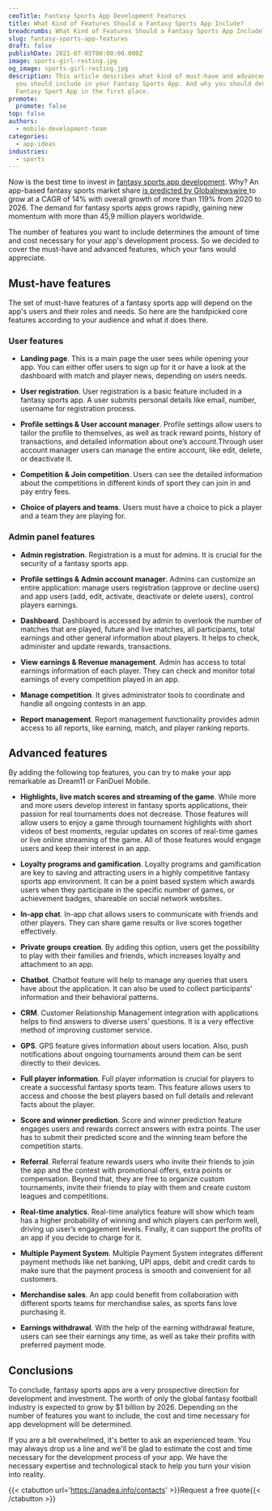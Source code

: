 ```yaml
---
ceoTitle: Fantasy Sports App Development Features
title: What Kind of Features Should a Fantasy Sports App Include?
breadcrumbs: What Kind of Features Should a Fantasy Sports App Include?
slug: fantasy-sports-app-features
draft: false
publishDate: 2021-07-05T00:00:00.000Z
image: sports-girl-resting.jpg
og_image: sports-girl-resting.jpg
description: This article describes what kind of must-have and advanced features
  you should include in your Fantasy Sports App. And why you should develop a
  Fantasy Sport App in the first place.
promote:
  promote: false
top: false
authors:
  - mobile-development-team
categories:
  - app-ideas
industries:
  - sports
---
```

Now is the best time to invest in <a href="https://anadea.info/solutions/sports-app-development/fantasy-sports-app-development">fantasy sports app development</a>. Why? An app-based fantasy sports market share <a href="https://www.globenewswire.com/news-release/2021/05/05/2223204/0/en/The-global-fantasy-sports-market-by-revenue-is-expected-to-grow-at-a-CAGR-of-approx-14-during-2020-2026.html" target="_blank" rel="noreferrer"> is predicted by Globalnewswire </a> to grow at a CAGR of 14% with overall growth of more than 119% from 2020 to 2026. The demand for fantasy sports apps grows rapidly, gaining new momentum with more than 45,9 million players worldwide.

The number of features you want to include determines the amount of time and cost necessary for your app's development process. So we decided to cover the must-have and advanced features, which your fans would appreciate.

## Must-have features

The set of must-have features of a fantasy sports app will depend on the app's users and their roles and needs. So here are the handpicked core features according to your audience and what it does there.

### User features

* **Landing page**. This is a main page the user sees while opening your app. You can either offer users to sign up for it or have a look at the dashboard with match and player news, depending on users needs.

* **User registration**. User registration is a basic feature included in a fantasy sports app. A user submits personal details like email, number, username for registration process.

* **Profile settings & User account manager**. Profile settings allow users to tailor the profile to themselves, as well as track reward points, history of transactions, and detailed information about one’s account.Through user account manager users can manage the entire account, like edit, delete, or deactivate it.

* **Competition & Join competition**. Users can see the detailed information about the competitions in different kinds of sport they can join in and pay entry fees.

* **Сhoice of players and teams**. Users must have a choice to pick a player and a team they are playing for.

### Admin panel features

* **Admin registration**. Registration is a must for admins. It is crucial for the security of a fantasy sports app.

* **Profile settings & Admin account manager**. Admins can customize an entire application: manage users registration (approve or decline users) and app users (add, edit, activate, deactivate or delete users), control players earnings.

* **Dashboard**. Dashboard is accessed by admin to overlook the number of matches that are played, future and live matches, all participants, total earnings and other general information about players. It helps to check, administer and update rewards, transactions.

* **View earnings & Revenue management**. Admin has access to total earnings information of each player. They can check and monitor total earnings of every competition played in an app.

* **Manage competition**. It gives administrator tools to coordinate and handle all ongoing contests in an app.

* **Report management**. Report management functionality provides admin access to all reports, like earning, match, and player ranking reports.

## Advanced features

By adding the following top features, you can try to make your app remarkable as Dream11 or FanDuel Mobile.

* **Highlights, live match scores and streaming of the game**. While more and more users develop interest in fantasy sports applications, their passion for real tournaments does not decrease. Those features will allow users to enjoy a game through tournament highlights with short videos of best moments, regular updates on scores of real-time games or live online streaming of the game. All of those features would engage users and keep their interest in an app.

* **Loyalty programs and gamification**. Loyalty programs and gamification are key to saving and attracting users in a highly competitive fantasy sports app environment. It can be a point based system which awards users when they participate in the specific number of games, or achievement badges, shareable on social network websites.

* **In-app chat**. In-app chat allows users to communicate with friends and other players. They can share game results or live scores together effectively.

* **Private groups creation**. By adding this option, users get the possibility to play with their families and friends, which increases loyalty and attachment to an app.

* **Chatbot**. Chatbot feature will help to manage any queries that users have about the application. It can also be used to collect participants’ information and their behavioral patterns.

* **CRM**. Customer Relationship Management integration with applications helps to find answers to diverse users’ questions. It is a very effective method of improving customer service.

* **GPS**. GPS feature gives information about users location. Also, push notifications about ongoing tournaments around them can be sent directly to their devices.

* **Full player information**. Full player information is crucial for players to create a successful fantasy sports team. This feature allows users to access and choose the best players based on full details and relevant facts about the player.

* **Score and winner prediction**. Score and winner prediction feature engages users and rewards correct answers with extra points. The user has to submit their predicted score and the winning team before the competition starts.

* **Referral**. Referral feature rewards users who invite their friends to join the app and the contest with promotional offers, extra points or compensation. Beyond that, they are free to organize custom tournaments, invite their friends to play with them and create custom leagues and competitions.

* **Real-time analytics**. Real-time analytics feature will show which team has a higher probability of winning and which players can perform well, driving up user’s engagement levels. Finally, it can support the profits of an app if you decide to charge for it.

* **Multiple Payment System**. Multiple Payment System integrates different payment methods like net banking, UPI apps, debit and credit cards to make sure that the payment process is smooth and convenient for all customers.

* **Merchandise sales**. An app could benefit from collaboration with different sports teams for merchandise sales, as sports fans love purchasing it.

* **Earnings withdrawal**. With the help of the earning withdrawal feature, users can see their earnings any time, as well as take their profits with preferred payment mode.

## Conclusions

To conclude, fantasy sports apps are a very prospective direction for development and investment. The worth of only the global fantasy football industry is expected to grow by $1 billion by 2026. Depending on the number of features you want to include, the cost and time necessary for app development will be determined.

If you are a bit overwhelmed, it's better to ask an experienced team. You may always drop us a line and we'll be glad to estimate the cost and time necessary for the development process of your app. We have the necessary expertise and technological stack to help you turn your vision into reality.

{{< ctabutton url='https://anadea.info/contacts' >}}Request a free quote{{< /ctabutton >}}
